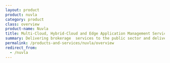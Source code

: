 ```yaml
---
layout: product
product: nuvla
category: product
class: overview
product-name: Nuvla
title: Multi-Cloud, Hybrid-Cloud and Edge Application Management Service
summary: Delivering brokerage  services to the public sector and delivering cloud and edge asset management. A secure and powerful way to reduce operational costs and improve efficiency.
permalink: /products-and-services/nuvla/overview
redirect_from:
  - /nuvla
---
```

